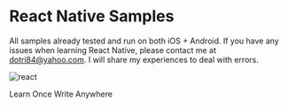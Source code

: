 # React Native Samples
All samples already tested and run on both iOS + Android. If you have any issues when learning React Native, please contact me at dotri84@yahoo.com. I will share my experiences to deal with errors.

![react](https://cloud.githubusercontent.com/assets/3272792/25311386/a15a2ebe-2829-11e7-9cb0-4fd5aa3e50fa.png)

Learn Once Write Anywhere
